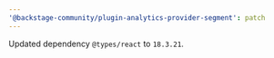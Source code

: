 ```yaml
---
'@backstage-community/plugin-analytics-provider-segment': patch
---
```


Updated dependency `@types/react` to `18.3.21`.
